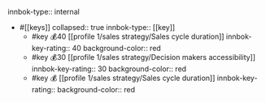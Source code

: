 innbok-type:: internal
- #[[keys]]
  collapsed:: true
  innbok-type:: [[key]]
  - #key 💰40 [[profile 1/sales strategy/Sales cycle duration]]
    innbok-key-rating:: 40
    background-color:: red
  - #key 💰30 [[profile 1/sales strategy/Decision makers accessibility]]
    innbok-key-rating:: 30
    background-color:: red
  - #key 💰 [[profile 1/sales strategy/Sales cycle duration]]
    innbok-key-rating:: 
    background-color:: red



